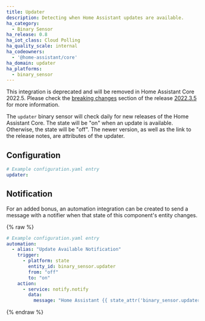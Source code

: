 ```yaml
---
title: Updater
description: Detecting when Home Assistant updates are available.
ha_category:
  - Binary Sensor
ha_release: 0.8
ha_iot_class: Cloud Polling
ha_quality_scale: internal
ha_codeowners:
  - '@home-assistant/core'
ha_domain: updater
ha_platforms:
  - binary_sensor
---
```


<div class='note warning'>

This integration is deprecated and will be removed in Home Assistant Core 2022.5.
Please check the [breaking changes](https://www.home-assistant.io/blog/2022/03/02/release-20223/#breaking-changes) section of the release [2022.3.5](https://www.home-assistant.io/blog/2022/03/02/release-20223/#release-202235---march-15) for more information.

</div>

The `updater` binary sensor will check daily for new releases of the Home
Assistant Core. The state will be "on" when an update is available. Otherwise,
the state will be "off". The newer version, as well as the link to the release
notes, are attributes of the updater.

## Configuration

```yaml
# Example configuration.yaml entry
updater:
```

## Notification

For an added bonus, an automation integration can be created to send a message with a notifier when that state of this component's entity changes.

{% raw %}

```yaml
# Example configuration.yaml entry
automation:
  - alias: "Update Available Notification"
    trigger:
      - platform: state
        entity_id: binary_sensor.updater
        from: "off"
        to: "on"
    action:
      - service: notify.notify
        data:
          message: "Home Assistant {{ state_attr('binary_sensor.updater', 'newest_version') }} is available."
```

{% endraw %}
